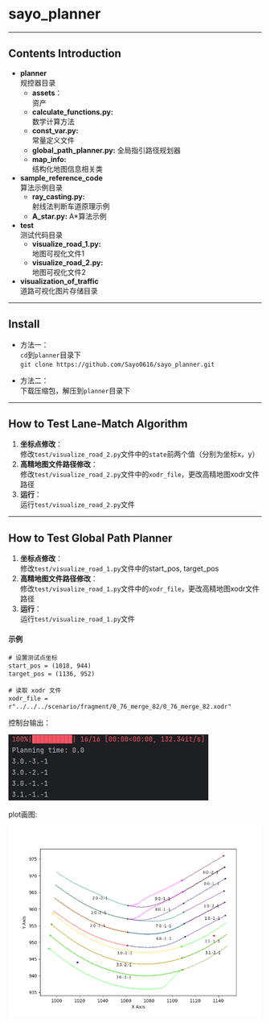 # sayo_planner  

---

## Contents Introduction
* **planner**    
规控器目录
  * **assets**：    
  资产
  * **calculate_functions.py:**   
    数学计算方法
  * **const_var.py:**  
  常量定义文件  
  * **global_path_planner.py:**
  全局指引路径规划器
  * **map_info:**   
    结构化地图信息相关类
* **sample_reference_code**  
算法示例目录
  + **ray_casting.py:**  
  射线法判断车道原理示例
  + **A_star.py:**
  A*算法示例
* **test**  
测试代码目录
  * **visualize_road_1.py:**  
    地图可视化文件1
  * **visualize_road_2.py:**  
  地图可视化文件2
* **visualization_of_traffic**  
道路可视化图片存储目录
---

## Install

* 方法一：  
    `cd`到`planner`目录下  
    `git clone https://github.com/Sayo0616/sayo_planner.git`

* 方法二：  
    下载压缩包，解压到`planner`目录下

---

## How to Test Lane-Match Algorithm  

1. **坐标点修改**：  
修改`test/visualize_road_2.py`文件中的`state`前两个值（分别为坐标x，y）  
2. **高精地图文件路径修改**：  
修改`test/visualize_road_2.py`文件中的`xodr_file`，更改高精地图xodr文件路径
3. **运行**：   
运行`test/visualize_road_2.py`文件  

---  

## How to Test Global Path Planner

1. **坐标点修改**：  
修改`test/visualize_road_1.py`文件中的start_pos, target_pos  
2. **高精地图文件路径修改**：  
修改`test/visualize_road_1.py`文件中的`xodr_file`，更改高精地图xodr文件路径
3. **运行**：   
运行`test/visualize_road_1.py`文件  

  #### 示例  
  ```
  # 设置测试点坐标
  start_pos = (1018, 944)
  target_pos = (1136, 952)
  
  # 读取 xodr 文件
  xodr_file = r"../../../scenario/fragment/0_76_merge_82/0_76_merge_82.xodr"
  ```
  控制台输出：  

  ![globla_path_planner_example_console](assets/globla_path_planner_example_console.png) 
  
  plot画图:  
  
  ![global_path_planner_example_plot](assets/global_path_planner_example_plot.png)